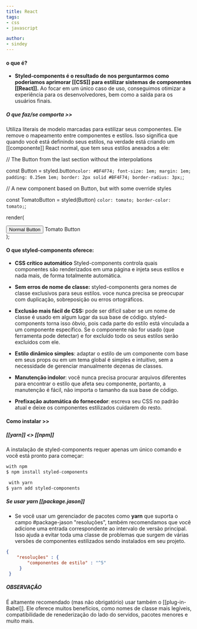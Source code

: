 ```yaml
---
title: React
tags:
- css
- javascript

author:
- sindey
---
```

#### o que é?
- **Styled-components é o resultado de nos perguntarmos como poderiamos aprimorar [[CSS]] para estilizar sistemas de componentes [[React]].**
	 Ao focar em um único caso de uso, conseguimos otimizar a experiência para os desenvolvedores, bem como a saída para os usuários finais.


##### O que faz/se comporta >> 
Utiliza literais de modelo marcadas para estilizar seus componentes.
Ele remove o mapeamento entre componentes e estilos. Isso significa que quando você está definindo seus estilos, na verdade está criando um [[componente]] React normal, que tem seus estilos anexados a ele:

 
// The Button from the last section without the interpolations

const Button = styled.button`
  color: #BF4F74;
  font-size: 1em;
  margin: 1em;
  padding: 0.25em 1em;
  border: 2px solid #BF4F74;
  border-radius: 3px;
`;

// A new component based on Button, but with some override styles

const TomatoButton = styled(Button) `
  color: tomato;
  border-color: tomato;
`;

render(
  <div>
    <Button>Normal Button</Button>
    <TomatoButton>Tomato Button</TomatoButton>
  </div>
);

#### O que styled-components oferece:
 - **CSS crítico automático**
	 Styled-components controla quais componentes são renderizados em uma página e injeta seus estilos e nada mais, de forma totalmente automática.

- **Sem erros de nome de classe:** 
	styled-components gera nomes de classe exclusivos para seus estilos. voce nunca precisa se preocupar com duplicação, sobreposição ou erros ortográficos.

- **Exclusão mais fácil de CSS:** 
	pode ser difícil saber se um nome de classe é usado em algum lugar da sua base de código.
	styled-components torna isso óbvio, pois cada parte do estilo está vinculada a um componente específico. Se o componente não for usado (que ferramenta pode detectar) e for excluído todo os seus estilos serão excluidos com ele.

- **Estilo dinâmico simples**:
	adaptar o estilo de um componente com base em seus props ou em um tema global é simples e intuitivo, sem a necessidade de gerenciar manualmente dezenas de classes.

- **Manutenção indolor**:
	você nunca precisa procurar arquivos diferentes para encontrar o estilo que afeta seu componente, portanto, a manutenção é fácil, não importa o tamanho da sua base de código.

- **Prefixação automática do fornecedor**:
	escreva seu CSS no padrão atual e deixe os componentes estilizados cuidarem do resto.
	

#### Como instalar >>
##### [[yarn]] <> [[npm]]
A instalação de styled-components requer apenas um único comando e você está pronto para começar:

```sh
with npm
$ npm install styled-components

 with yarn
$ yarn add styled-components
```

##### Se usar **yarn** [[package.jason]] 
- Se você usar um gerenciador de pacotes como **yarn** que suporta o campo #package-jason "resoluções", também recomendamos que você adicione uma entrada correspondente ao intervalo de versão principal. Isso ajuda a evitar toda uma classe de problemas que surgem de várias versões de componentes estilizados sendo instalados em seu projeto.
```json
{
	"resoluções" : {
		"componentes de estilo" : "^5"
	 }
 }
```

##### OBSERVAÇÃO 
É altamente recomendado (mas não obrigatório) usar também o [[plug-in-Babel]]. Ele oferece muitos benefícios, como nomes de classe mais legíveis, compatibilidade de renederização do lado do servidos, pacotes menores e muito mais.

